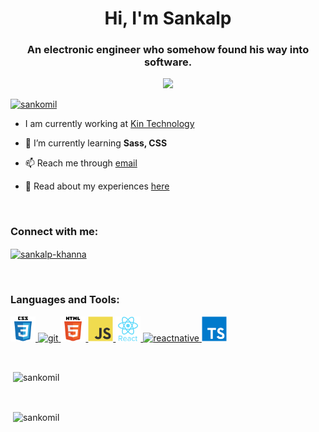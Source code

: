 <h1 align="center">Hi, I'm Sankalp</h1>
<h3 align="center">An electronic engineer who somehow found his way into software.</h3>

<p align="center">
<img src="https://readme-typing-svg.herokuapp.com?font=monospace&color=00ffd2&size=25&center=true&vCenter=true&lines=A+Passionate+Learner!;Full+Time+Nerd">
</p>



<p align="left"> <a href="https://github.com/ryo-ma/github-profile-trophy"><img src="https://github-profile-trophy.vercel.app/?username=sankomil" alt="sankomil" /></a> </p>

- I am currently working at [Kin Technology](https://www.kinhealthcare.co/)

- 🌱 I’m currently learning **Sass, CSS**

- 📫 Reach me through [email](mailto:sankalpkhanna16@gmail.com)

- 📄 Read about my experiences [here](https://sankomil.github.io/resume-website/)

<br>

<h3 align="left">Connect with me:</h3>
<p align="left">
<a href="https://linkedin.com/in/sankalp-khanna" target="blank"><img align="center" src="https://raw.githubusercontent.com/rahuldkjain/github-profile-readme-generator/master/src/images/icons/Social/linked-in-alt.svg" alt="sankalp-khanna" height="30" width="40" /></a>
</p>

<br>

<h3 align="left">Languages and Tools:</h3>
<p align="left"> <a href="https://www.w3schools.com/css/" target="_blank"> <img src="https://raw.githubusercontent.com/devicons/devicon/master/icons/css3/css3-original-wordmark.svg" alt="css3" width="40" height="40"/> </a> <a href="https://git-scm.com/" target="_blank"> <img src="https://www.vectorlogo.zone/logos/git-scm/git-scm-icon.svg" alt="git" width="40" height="40"/> </a> <a href="https://www.w3.org/html/" target="_blank"> <img src="https://raw.githubusercontent.com/devicons/devicon/master/icons/html5/html5-original-wordmark.svg" alt="html5" width="40" height="40"/> </a> <a href="https://developer.mozilla.org/en-US/docs/Web/JavaScript" target="_blank"> <img src="https://raw.githubusercontent.com/devicons/devicon/master/icons/javascript/javascript-original.svg" alt="javascript" width="40" height="40"/> </a> <a href="https://reactjs.org/" target="_blank"> <img src="https://raw.githubusercontent.com/devicons/devicon/master/icons/react/react-original-wordmark.svg" alt="react" width="40" height="40"/> </a> <a href="https://reactnative.dev/" target="_blank"> <img src="https://reactnative.dev/img/header_logo.svg" alt="reactnative" width="40" height="40"/> </a> <a href="https://www.typescriptlang.org/" target="_blank"> <img src="https://raw.githubusercontent.com/devicons/devicon/master/icons/typescript/typescript-original.svg" alt="typescript" width="40" height="40"/> </a> </p>

<br>

<p>&nbsp;<img align="center" src="https://readme-stats-envoy-vc.vercel.app/api?username=sankomil&show_icons=true&theme=dark" alt="sankomil" /></p>

<br>


<p>&nbsp;<img align="center" src="https://readme-stats-envoy-vc.vercel.app/api/top-langs/?username=sankomil&layout=compact" alt="sankomil" /></p>


